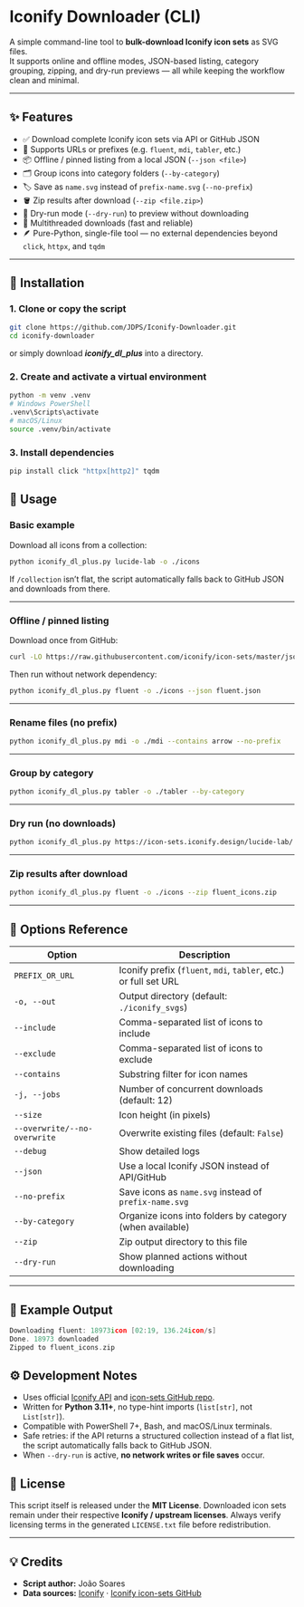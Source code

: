 # Iconify Downloader (CLI)

A simple command-line tool to **bulk-download Iconify icon sets** as SVG files.  
It supports online and offline modes, JSON-based listing, category grouping, zipping, and dry-run previews — all while keeping the workflow clean and minimal.

---

## ✨ Features

- ✅ Download complete Iconify icon sets via API or GitHub JSON
- 🧭 Supports URLs or prefixes (e.g. `fluent`, `mdi`, `tabler`, etc.)
- 📦 Offline / pinned listing from a local JSON (`--json <file>`)
- 🗂 Group icons into category folders (`--by-category`)
- 🏷 Save as `name.svg` instead of `prefix-name.svg` (`--no-prefix`)
- 🪣 Zip results after download (`--zip <file.zip>`)
- 🧪 Dry-run mode (`--dry-run`) to preview without downloading
- 🧵 Multithreaded downloads (fast and reliable)
- 🪶 Pure-Python, single-file tool — no external dependencies beyond `click`, `httpx`, and `tqdm`

---

## 🧰 Installation

### 1. Clone or copy the script
```bash
git clone https://github.com/JDPS/Iconify-Downloader.git
cd iconify-downloader
```

or simply download ***iconify_dl_plus*** into a directory.

### 2. Create and activate a virtual environment

```bash
python -m venv .venv
# Windows PowerShell
.venv\Scripts\activate
# macOS/Linux
source .venv/bin/activate
```

### 3. Install dependencies

```bash
pip install click "httpx[http2]" tqdm
```

## 🚀 Usage

### Basic example

Download all icons from a collection:

```bash
python iconify_dl_plus.py lucide-lab -o ./icons
```

If `/collection` isn’t flat, the script automatically falls back to GitHub JSON and downloads from there.

------

### Offline / pinned listing

Download once from GitHub:

```bash
curl -LO https://raw.githubusercontent.com/iconify/icon-sets/master/json/fluent.json
```

Then run without network dependency:

```bash
python iconify_dl_plus.py fluent -o ./icons --json fluent.json
```

------

### Rename files (no prefix)

```bash
python iconify_dl_plus.py mdi -o ./mdi --contains arrow --no-prefix
```

------

### Group by category

```bash
python iconify_dl_plus.py tabler -o ./tabler --by-category
```

------

### Dry run (no downloads)

```bash
python iconify_dl_plus.py https://icon-sets.iconify.design/lucide-lab/ -o ./icons --dry-run
```

------

### Zip results after download

```bash
python iconify_dl_plus.py fluent -o ./icons --zip fluent_icons.zip
```

------

## 🧩 Options Reference

| Option                       | Description                                                  |
| ---------------------------- | ------------------------------------------------------------ |
| `PREFIX_OR_URL`              | Iconify prefix (`fluent`, `mdi`, `tabler`, etc.) or full set URL |
| `-o, --out`                  | Output directory (default: `./iconify_svgs`)                 |
| `--include`                  | Comma-separated list of icons to include                     |
| `--exclude`                  | Comma-separated list of icons to exclude                     |
| `--contains`                 | Substring filter for icon names                              |
| `-j, --jobs`                 | Number of concurrent downloads (default: 12)                 |
| `--size`                     | Icon height (in pixels)                                      |
| `--overwrite/--no-overwrite` | Overwrite existing files (default: `False`)                  |
| `--debug`                    | Show detailed logs                                           |
| `--json`                     | Use a local Iconify JSON instead of API/GitHub               |
| `--no-prefix`                | Save icons as `name.svg` instead of `prefix-name.svg`        |
| `--by-category`              | Organize icons into folders by category (when available)     |
| `--zip`                      | Zip output directory to this file                            |
| `--dry-run`                  | Show planned actions without downloading                     |

------

## 🧾 Example Output

```go
Downloading fluent: 18973icon [02:19, 136.24icon/s]
Done. 18973 downloaded
Zipped to fluent_icons.zip
```

## ⚙️ Development Notes

- Uses official [Iconify API](https://iconify.design/docs/api/?utm_source=chatgpt.com) and [icon-sets GitHub repo](https://github.com/iconify/icon-sets?utm_source=chatgpt.com).
- Written for **Python 3.11+**, no type-hint imports (`list[str]`, not `List[str]`).
- Compatible with PowerShell 7+, Bash, and macOS/Linux terminals.
- Safe retries: if the API returns a structured collection instead of a flat list, the script automatically falls back to GitHub JSON.
- When `--dry-run` is active, **no network writes or file saves** occur.



## 🪪 License

This script itself is released under the **MIT License**.
 Downloaded icon sets remain under their respective **Iconify / upstream licenses**.
 Always verify licensing terms in the generated `LICENSE.txt` file before redistribution.

------

## 💡 Credits

- **Script author:** João Soares
- **Data sources:** [Iconify](https://iconify.design?utm_source=chatgpt.com) · [Iconify icon-sets GitHub](https://github.com/iconify/icon-sets?utm_source=chatgpt.com)
